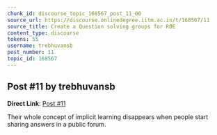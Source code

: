 ```yaml
---
chunk_id: discourse_topic_168567_post_11_00
source_url: https://discourse.onlinedegree.iitm.ac.in/t/168567/11
source_title: Create a Question solving groups for ROE
content_type: discourse
tokens: 55
username: trebhuvansb
post_number: 11
topic_id: 168567
---
```


## Post #11 by trebhuvansb

**Direct Link**: [Post #11](https://discourse.onlinedegree.iitm.ac.in/t/168567/11)

Their whole concept of implicit learning disappears when people start sharing answers in a public forum.
